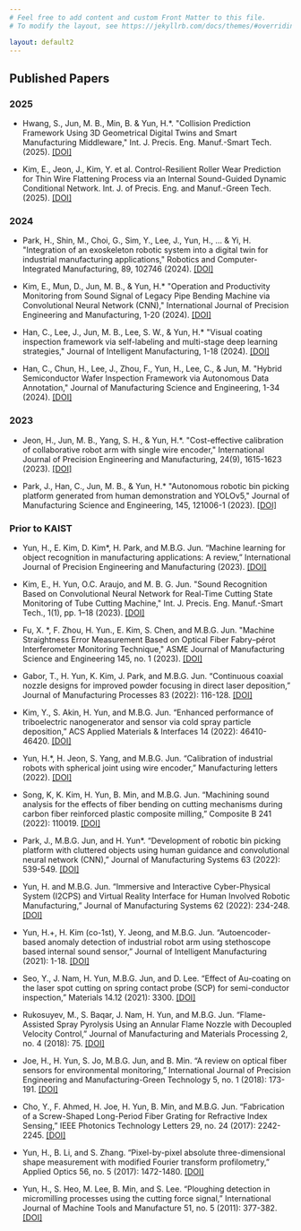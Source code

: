 ```yaml
---
# Feel free to add content and custom Front Matter to this file.
# To modify the layout, see https://jekyllrb.com/docs/themes/#overriding-theme-defaults

layout: default2
---
```

## Published Papers

### 2025

  * Hwang, S., Jun, M. B., Min, B. & Yun, H.*. "Collision Prediction Framework Using 3D Geometrical Digital Twins and Smart Manufacturing Middleware," Int. J. Precis. Eng. Manuf.-Smart Tech. (2025). [[DOI]]( https://doi.org/10.57062/ijpem-st.2025.00087)

  * Kim, E., Jeon, J., Kim, Y. et al. Control-Resilient Roller Wear Prediction for Thin Wire Flattening Process via an Internal Sound-Guided Dynamic Conditional Network. Int. J. of Precis. Eng. and Manuf.-Green Tech. (2025). [[DOI]](https://doi.org/10.1007/s40684-025-00712-5)
  
### 2024

  * Park, H., Shin, M., Choi, G., Sim, Y., Lee, J., Yun, H., … & Yi, H. "Integration of an exoskeleton robotic system into a digital twin for industrial manufacturing applications," Robotics and Computer-Integrated Manufacturing, 89, 102746 (2024). [[DOI]](https://doi.org/10.1016/j.rcim.2024.102746)

  * Kim, E., Mun, D., Jun, M. B., & Yun, H.* "Operation and Productivity Monitoring from Sound Signal of Legacy Pipe Bending Machine via Convolutional Neural Network (CNN)," International Journal of Precision Engineering and Manufacturing, 1-20 (2024). [[DOI]](https://doi.org/10.1007/s12541-024-01018-3)

  * Han, C., Lee, J., Jun, M. B., Lee, S. W., & Yun, H.* "Visual coating inspection framework via self-labeling and multi-stage deep learning strategies," Journal of Intelligent Manufacturing, 1-18 (2024). [[DOI]](https://doi.org/10.1007/s10845-024-02372-9)

  * Han, C., Chun, H., Lee, J., Zhou, F., Yun, H., Lee, C., & Jun, M. "Hybrid Semiconductor Wafer Inspection Framework via Autonomous Data Annotation," Journal of Manufacturing Science and Engineering, 1-34 (2024). [[DOI]](https://doi.org/10.1115/1.4065276)

### 2023

  * Jeon, H., Jun, M. B., Yang, S. H., & Yun, H.*. "Cost-effective calibration of collaborative robot arm with single wire encoder," International Journal of Precision Engineering and Manufacturing, 24(9), 1615-1623 (2023). [[DOI]](https://doi.org/10.1007/s12541-023-00886-5)

  * Park, J., Han, C., Jun, M. B., & Yun, H.* "Autonomous robotic bin picking platform generated from human demonstration and YOLOv5," Journal of Manufacturing Science and Engineering, 145, 121006-1 (2023). [[DOI]](https://doi.org/10.1115/1.4063107)

### Prior to KAIST

  * Yun, H., E. Kim, D. Kim*, H. Park, and M.B.G. Jun. “Machine learning for object recognition in manufacturing applications: A review,” International Journal of Precision Engineering and Manufacturing (2023). [[DOI]](https://doi.org/10.1007/s12541-022-00764-6)

  * Kim, E., H. Yun, O.C. Araujo, and M. B. G. Jun. "Sound Recognition Based on Convolutional Neural Network for Real-Time Cutting State Monitoring of Tube Cutting Machine," Int. J. Precis. Eng. Manuf.-Smart Tech., 1(1), pp. 1–18 (2023). [[DOI]](https://doi.org/10.57062/ijpem-st.2022.0038)

  * Fu, X. *, F. Zhou, H. Yun., E. Kim, S. Chen, and M.B.G. Jun. "Machine Straightness Error Measurement Based on Optical Fiber Fabry–pérot Interferometer Monitoring Technique," ASME Journal of Manufacturing Science and Engineering 145, no. 1 (2023). [[DOI]](https://doi.org/10.1115/1.4055897)

  * Gabor, T., H. Yun, K. Kim, J. Park, and M.B.G. Jun. “Continuous coaxial nozzle designs for improved powder focusing in direct laser deposition,” Journal of Manufacturing Processes 83 (2022): 116-128. [[DOI]](https://doi.org/10.1016/j.jmapro.2022.08.039)

  * Kim, Y., S. Akin, H. Yun, and M.B.G. Jun. “Enhanced performance of triboelectric nanogenerator and sensor via cold spray particle deposition,” ACS Applied Materials & Interfaces 14 (2022): 46410-46420. [[DOI]](https://doi.org/10.1021/acsami.2c09367)

  * Yun, H.*, H. Jeon, S. Yang, and M.B.G. Jun. “Calibration of industrial robots with spherical joint using wire encoder,” Manufacturing letters (2022). [[DOI]](https://doi.org/10.1016/j.mfglet.2022.07.120)

  * Song, K, K. Kim, H. Yun, B. Min, and M.B.G. Jun. “Machining sound analysis for the effects of fiber bending on cutting mechanisms during carbon fiber reinforced plastic composite milling,” Composite B 241 (2022): 110019. [[DOI]](https://doi.org/10.1016/j.compositesb.2022.110019)

  * Park, J., M.B.G. Jun, and H. Yun*. “Development of robotic bin picking platform with cluttered objects using human guidance and convolutional neural network (CNN),” Journal of Manufacturing Systems 63 (2022): 539-549. [[DOI]](https://doi.org/10.1016/j.jmsy.2022.05.011)

  * Yun, H. and M.B.G. Jun. “Immersive and Interactive Cyber-Physical System (I2CPS) and Virtual Reality Interface for Human Involved Robotic Manufacturing,” Journal of Manufacturing Systems 62 (2022): 234-248. [[DOI]](https://doi.org/10.1016/j.jmsy.2021.11.018)

  * Yun, H.+, H. Kim (co-1st), Y. Jeong, and M.B.G. Jun. “Autoencoder-based anomaly detection of industrial robot arm using stethoscope based internal sound sensor,” Journal of Intelligent Manufacturing (2021): 1-18. [[DOI]](https://doi.org/10.1007/s10845-021-01862-4)
  
  * Seo, Y., J. Nam, H. Yun, M.B.G. Jun, and D. Lee. “Effect of Au-coating on the laser spot cutting on spring contact probe (SCP) for semi-conductor inspection,” Materials 14.12 (2021): 3300. [[DOI]](https://doi.org/10.3390/ma14123300)

  * Rukosuyev, M., S. Baqar, J. Nam, H. Yun, and M.B.G. Jun. “Flame-Assisted Spray Pyrolysis Using an Annular Flame Nozzle with Decoupled Velocity Control,” Journal of Manufacturing and Materials Processing 2, no. 4 (2018): 75. [[DOI]](https://doi.org/10.3390/jmmp2040075)

  * Joe, H., H. Yun, S. Jo, M.B.G. Jun, and B. Min. “A review on optical fiber sensors for environmental monitoring,” International Journal of Precision Engineering and Manufacturing-Green Technology 5, no. 1 (2018): 173-191. [[DOI]](https://doi.org/10.1007/s40684-018-0017-6)

  * Cho, Y., F. Ahmed, H. Joe, H. Yun, B. Min, and M.B.G. Jun. “Fabrication of a Screw-Shaped Long-Period Fiber Grating for Refractive Index Sensing,” IEEE Photonics Technology Letters 29, no. 24 (2017): 2242-2245. [[DOI]](https://doi.org/10.1016/j.ijmachtools.2011.01.003)

  * Yun, H., B. Li, and S. Zhang. “Pixel-by-pixel absolute three-dimensional shape measurement with modified Fourier transform profilometry,” Applied Optics 56, no. 5 (2017): 1472-1480. [[DOI]](https://doi.org/10.1364/AO.56.001472)

  * Yun, H., S. Heo, M. Lee, B. Min, and S. Lee. “Ploughing detection in micromilling processes using the cutting force signal,” International Journal of Machine Tools and Manufacture 51, no. 5 (2011): 377-382. [[DOI]](https://doi.org/10.1016/j.ijmachtools.2011.01.003)